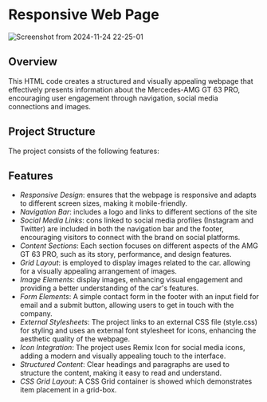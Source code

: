 #  Responsive Web Page
![Screenshot from 2024-11-24 22-25-01](https://github.com/user-attachments/assets/4c667ae8-31f5-4a37-a6d4-b8123b25fef0)

## Overview

This HTML code creates a structured and visually appealing webpage that effectively presents information about the Mercedes-AMG GT 63 PRO, encouraging user engagement through navigation, social media connections and images.

## Project Structure

The project consists of the following features:

## Features

- *Responsive Design*: ensures that the webpage is responsive and adapts to different screen sizes, making it mobile-friendly.
- *Navigation Bar*:  includes a logo and links to different sections of the site
- *Social Media Links*: cons linked to social media profiles (Instagram and Twitter) are included in both the navigation bar and the footer, encouraging visitors to connect with the brand on social platforms.
- *Content Sections*: Each section focuses on different aspects of the AMG GT 63 PRO, such as its story, performance, and design features.
- *Grid Layout*: is employed to display images related to the car. allowing for a visually appealing arrangement of images.
- *Image Elements*: display images, enhancing visual engagement and providing a better understanding of the car's features.
- *Form Elements*: A simple contact form in the footer with an input field for email and a submit button, allowing users to get in touch with the company.
- *External Stylesheets*: The project links to an external CSS file (style.css) for styling and uses an external font stylesheet for icons, enhancing the aesthetic quality of the webpage.
- *Icon Integration*: The project uses Remix Icon for social media icons, adding a modern and visually appealing touch to the interface.
- *Structured Content*: Clear headings and paragraphs are used to structure the content, making it easy to read and understand.
- *CSS Grid Layout*: A CSS Grid container is showed which demonstrates item placement in a grid-box.
